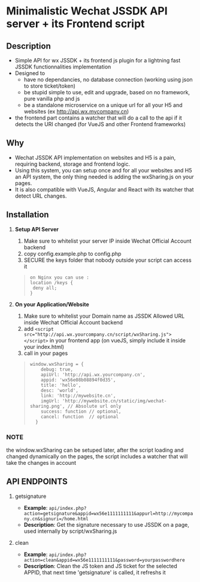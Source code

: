 # Minimalistic Wechat JSSDK API server + its Frontend script

## Description

* Simple API for wx JSSDK + its frontend js plugin for a lightning fast JSSDK functionnalities implementation
* Designed to  
    * have no dependancies, no database connection (working using json to store ticket/token)
    * be stupid simple to use, edit and upgrade, based on no framework, pure vanilla php and js
    * be a standalone microservice on a unique url for all your H5 and websites (ex http://api.wx.mycompany.cn) 
* the frontend part contains a watcher that will do a call to the api if it detects the URI changed (for VueJS and other Frontend frameworks)

## Why

* Wechat JSSDK API implementation on websites and H5 is a pain, requiring backend, storage and frontend logic.
* Using this system, you can setup once and for all your websites and H5 an API system, the only thing needed is adding the wxSharing.js on your pages.
* It is also compatible with VueJS, Angular and React with its watcher that detect URL changes.

## Installation
1. **Setup API Server**
   1. Make sure to whitelist your server IP inside Wechat Official Account backend
   2. copy config.example.php to config.php
   3. SECURE the keys folder that nobody outside your script can access it

   > ```
   > on Nginx you can use :
   > location /keys {
   >  deny all;
   > }
   > ```
   

2. **On your Application/Website** 
   1. Make sure to whitelist your Domain name as JSSDK Allowed URL inside Wechat Official Account backend
   2. add `<script src="http://api.wx.yourcompany.cn/script/wxSharing.js"></script>` in your frontend app (on vueJS, simply include it inside your index.html)
   3. call in your pages

   > ```
   > window.wxSharing = {
   >     debug: true,
   >     apiUrl: 'http://api.wx.yourcompany.cn',
   >     appid: 'wx56e08b08894f0d35',
   >     title: 'hello',
   >     desc: 'world',
   >     link: 'http://mywebsite.cn', 
   >     imgUrl: 'http://mywebsite.cn/static/img/wechat-sharing.png', // Absolute url only
   >     success: function // optional,
   >     cancel: function  // optional
   >   }
   > ```

### NOTE
the window.wxSharing can be setuped later, after the script loading and changed dynamically on the pages, the script includes a watcher that will take the changes in account

## API ENDPOINTS

1. getsignature

    * **Example**: `api/index.php?action=getsignature&appid=wx56e1111111111&appurl=http://mycompany.cn&signuri=/home.html`
    * **Description**: Get the signature necessary to use JSSDK on a page, used internally by script/wxSharing.js

2. clean 

    * **Example**: `api/index.php?action=clean&appid=wx56e1111111111&password=yourpasswordhere`
    * **Description**: Clean the JS token and JS ticket for the selected APPID, that next time 'getsignature' is called, it refreshs it

